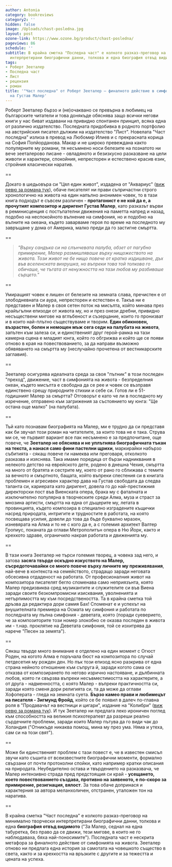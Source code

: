 ```yaml
---
author: Antonia
category: bookreviews
category2: ''
hidden: false
image: /Uploads/chast-posledna.jpg
layout: post
ozone-link: https://www.ozone.bg/product/chast-posledna/
pageviews: 86
schedule: ''
subtitle: В крайна сметка "Последна част" е колкото разказ-преговор на минимално творчески
  интерпретирани биографични данни, толкова и една биография отвъд видимото
tags:
- Роберт Зееталер
- Последна част
- Лист
- рецензия
- роман
title: '"Част последна" от Роберт Зееталер – финалното действие в симфонията на живота
  на Густав Малер'
---
```


Роберт Зееталер бързо и (не)очаквано се превърна в любимец на българските читатели и това донякъде обяснява защо всички негови книги у нас биват издавани на привидно спонтанен принцип, всяка една от различно издателство. Последната придобивка в родното портфолио на австрийския писател дължим на издателство "Лист". Новелата "Част последна" излиза в превод на Любомир Илиев и с прекрасната корица на София Попйорданова. Макар и не широко превеждана както популярните му романи, тя несъмнено носи белезите на познатото ни вече зееталерово писане - овладяното и безизкусно разказване на цели животи и характери, спокойния, непресторен и естествено красив език, стройния класически наратив. 

\==

Докато в шедьовъра си "Цял един живот", издадена от "Аквариус" ([виж ревю за романа тук](https://literaturnirazgovori.com/bookreviews/2019/01/21/21-08-%D1%80%D0%BE%D0%B1%D0%B5%D1%80%D1%82-%D0%B7%D0%B5%D0%B5%D1%82%D0%B0%D0%BB%D0%B5%D1%80-%D1%86%D1%8F%D0%BB-%D0%B5%D0%B4%D0%B8%D0%BD-%D0%B6%D0%B8%D0%B2%D0%BE%D1%82.html)), обаче писателят ни прави съпричастни строго хронологично на живота на един напълно анонимен човек, то в тази книга подходът е съвсем различен - **протагонист е не кой да е, а прочутият композитор и диригент Густав Малер**, като разказът върви в реминисценция с постъпателни движения на паметта напред и назад, подобно на неспокойното вълнение на симфония, но и подобно на вълните на океана, където заварваме героя по време на последното му завръщане у дома от Америка, малко преди да го застигне смъртта. 

\==

> *"Върху сандъка си на слънчевата палуба, обзет от пагубно примирение, Малер размишляваше върху нищожеството на живота. Този живот не бе нищо повече от кратко издишване, дъх във вселенската вихрушка, но въпреки това той толкова го обичаше, че тъгата от ненужността на тази любов му разбиваше сърцето."*

\==

Умиращият човек е лишен от белезите на земната слава, пречистен е от злободневната си аура, непресторен и естествен е. Такъв ни е представен и Малер в своя сетен поток на мисълта, който минава през крайъгълни епизоди от живота му, но и през онези дребни, привидно несъществени мигове на вглъбеност и съзерцание, които го пронизват и в които най-плътно съществуваме и творим. **Един обикновен, възрастен, болен и немощен мъж сега седи на палубата на живота**, запътен към залеза си, и единственият друг герой-рамка на тази камерна сцена е младият юнга, който го обгрижва и който ще се появи отново в края на повествованието, за да направи възможно обявяването на смъртта му (неслучайно прочетена от вестникарските заглавия). 

\==

Зееталер осигурява идеалната среда за своя "пътник" в този последен "преход", движение, част в симфонията на живота - безпределния океан, където мисълта е свободна да се рее и човек се възправя единствено срещу природните стихии и себе си. Готов ли е 51-годишният Малер за смъртта? Отговорът е като че ли в последното му изречение, отправено към загрижения за състоянието му юнга: "Ще остана още малко" (на палубата). 

\==

Тъй като познавам биографията на Малер, ми е трудно да си представя как би звучал този роман на читателите, за които това не е така. Струва ми се, че първият вариант все пак несъмнено е за предпочитане, още повече, че **Зееталер не обяснява и не уплътнява биографичната тъкан на текста, а нанася само фини пастелни щрихи**, маркирайки набързо събитията - сякаш повече ги намеква или преговаря, отколкото разказва и изяснява. Така имаме поредица от бързи надниквания в нелекото детство на еврейското дете, родено в днешна Чехия, смъртта на много от братята и сестрите му, което от рано го сближава с темите за вечното и смъртното, бащата, който въпреки спестения си в книгата проблемен и агресивен характер дава на Густав свободата да следва таланта си, кариерата като диригент, довела го до най-престижния директорски пост във Виенската опера, брака му с фаталната и изключително популярна в творческите среди Алма, муза и страст за мнозина артисти, смъртта на една от дъщерите му, летата в провинцията, където композира в специално изградените къщички насред природата, интригите и трудностите в работата, на която посвещава усилия, довели до това да бъде буквално мразен, изневярата на Алма и то не с кого да е, а с големия архитект Валтер Гропиус, поканата да оглави Метрополитън опера в Ню Йорк, както и крехкото здраве, ограничило накрая работата и движенията му. 

\==

В тази книга Зееталер не търси големия творец, а човека зад него, и затова **засяга твърде оскъдно изкуството на Малер, съсредоточавайки се много повече върху личните му преживявания**, най-вече в контекста на семейството, страдащо заради неговата обсесивна отдаденост на работата. От професионалния живот на композитора писателят бегло споменава само неприязънта, която Малер предизвиква сред музикантите и служителите си във Виена заради своите безкомпромисни изисквания, уволненията и нетърпимостта му към посредствеността. Та в крайна сметка той дръзва да редактира дори самия Бах! Споменат е и успехът на внушителната премиера на Осмата му симфония и работата по последната му пълна симфония - деветата, която (поради суеверието, че за композиторите този номер злокобно се оказва последен в живота им - т.нар. проклятие на Деветата симфония, той се изхитрява да нарече "Песен за земята"). 

\==

Сякаш твърде много внимание е отделено на един момент с Огюст Роден, на когото Алма е поръчала бюст на композитора по случай петдесетия му рожден ден. Но пък този епизод ясно разкрива от една страна нейното отношение към съпруга й, заради когото сама се отказва от композирането по негово изрично настояване, и дълбинната любов, която ги свързва въпреки несъвместимостта на характерите, а от друга - надменността, с която Малер - въпреки практичността си, заради която сменя дори религията си, та да може да оглави Хофоперата - гледа на земната суета. **Бързо камео прави и любимецът на писателя - Зигмунд Фройд**, който се бе появил в далеч по-главна роля в "Продавачът на вестници и цигари", издание на "Колибри" ([виж ревю за романа тук](https://literaturnirazgovori.com/bookreviews/2019/07/08/10-15-%D1%80%D0%B5%D1%86%D0%B5%D0%BD%D0%B7%D0%B8%D1%8F-%D0%BF%D1%80%D0%BE%D0%B4%D0%B0%D0%B2%D0%B0%D1%87%D1%8A%D1%82-%D0%BD%D0%B0-%D0%B2%D0%B5%D1%81%D1%82%D0%BD%D0%B8%D1%86%D0%B8-%D0%B8-%D1%86%D0%B8%D0%B3%D0%B0%D1%80%D0%B8-%D1%80%D0%BE%D0%B1%D0%B5%D1%80%D1%82-%D0%B7%D0%B5%D0%B5%D1%82%D0%B0%D0%BB%D0%B5%D1%80.html)). И тук Зееталер ни предлага леко ироничен поглед към способността на великия психотерапевт да разреши реално сърдечните проблеми, заради които Малер пътува да го види чак до Холандия ("Отникъде никаква помощ, мина му през ума. Няма и утеха, сам си на този свят"). 

\==

Може би единственият проблем с тази повест е, че в известен смисъл звучи като съшита от всеизвестните биографични моменти, формално свързани от почти протоколни спойки, като например кратки описания на природата. Неубедително остава и твърдението на разказвача, че Малер интензивно страда пред предстоящия си край - **усещането, което повествованието създава, противно на заявеното, е по-скоро за примирение, резигнация, вялост**. За това обаче допринася и характерния за автора меланхоличен, отстранен, уталожен тон на наратива.

\==

В крайна сметка "Част последна" е колкото разказ-преговор на минимално творчески интерпретирани биографични данни, толкова и една **биография отвъд видимото** ("За Малер, седнал на една табуретка, без право да се движи, тези мигове, в които не го наблюдаваха, бяха най-поносимите"). Последната част е нескрита метафора за финалното действие от симфонията на живота. Зееталер отново ни предлага една история за самотата на човешкото същество в света, както и за крехкостта на връзките с другите и за тежестта и цената на успеха.